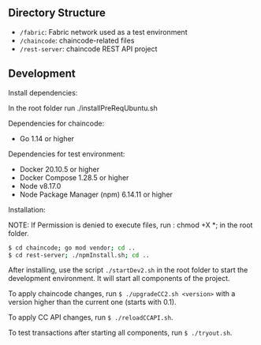 ## Directory Structure

- `/fabric`: Fabric network used as a test environment
- `/chaincode`: chaincode-related files
- `/rest-server`: chaincode REST API project

## Development

Install dependencies: 

In the root folder run ./installPreReqUbuntu.sh

Dependencies for chaincode:

- Go 1.14 or higher

Dependencies for test environment:

- Docker 20.10.5 or higher
- Docker Compose 1.28.5 or higher
- Node v8.17.0
- Node Package Manager (npm) 6.14.11 or higher

Installation:

NOTE: If Permission is denied to execute files, run : chmod +X *; in the root folder.

```bash
$ cd chaincode; go mod vendor; cd ..
$ cd rest-server; ./npmInstall.sh; cd ..
```

After installing, use the script `./startDev2.sh` in the root folder to start the development environment. It will
start all components of the project.

To apply chaincode changes, run `$ ./upgradeCC2.sh <version>` with a version higher than the current one (starts with 0.1).

To apply CC API changes, run `$ ./reloadCCAPI.sh`.

To test transactions after starting all components, run `$ ./tryout.sh`.
